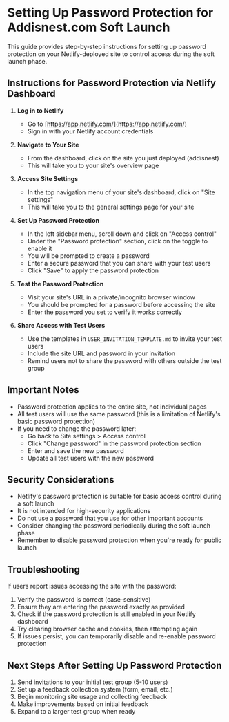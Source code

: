 # Setting Up Password Protection for Addisnest.com Soft Launch

This guide provides step-by-step instructions for setting up password protection on your Netlify-deployed site to control access during the soft launch phase.

## Instructions for Password Protection via Netlify Dashboard

1. **Log in to Netlify**
   - Go to [https://app.netlify.com/](https://app.netlify.com/)
   - Sign in with your Netlify account credentials

2. **Navigate to Your Site**
   - From the dashboard, click on the site you just deployed (addisnest)
   - This will take you to your site's overview page

3. **Access Site Settings**
   - In the top navigation menu of your site's dashboard, click on "Site settings"
   - This will take you to the general settings page for your site

4. **Set Up Password Protection**
   - In the left sidebar menu, scroll down and click on "Access control"
   - Under the "Password protection" section, click on the toggle to enable it
   - You will be prompted to create a password
   - Enter a secure password that you can share with your test users
   - Click "Save" to apply the password protection

5. **Test the Password Protection**
   - Visit your site's URL in a private/incognito browser window
   - You should be prompted for a password before accessing the site
   - Enter the password you set to verify it works correctly

6. **Share Access with Test Users**
   - Use the templates in `USER_INVITATION_TEMPLATE.md` to invite your test users
   - Include the site URL and password in your invitation
   - Remind users not to share the password with others outside the test group

## Important Notes

- Password protection applies to the entire site, not individual pages
- All test users will use the same password (this is a limitation of Netlify's basic password protection)
- If you need to change the password later:
  - Go back to Site settings > Access control
  - Click "Change password" in the password protection section
  - Enter and save the new password
  - Update all test users with the new password

## Security Considerations

- Netlify's password protection is suitable for basic access control during a soft launch
- It is not intended for high-security applications
- Do not use a password that you use for other important accounts
- Consider changing the password periodically during the soft launch phase
- Remember to disable password protection when you're ready for public launch

## Troubleshooting

If users report issues accessing the site with the password:

1. Verify the password is correct (case-sensitive)
2. Ensure they are entering the password exactly as provided
3. Check if the password protection is still enabled in your Netlify dashboard
4. Try clearing browser cache and cookies, then attempting again
5. If issues persist, you can temporarily disable and re-enable password protection

## Next Steps After Setting Up Password Protection

1. Send invitations to your initial test group (5-10 users)
2. Set up a feedback collection system (form, email, etc.)
3. Begin monitoring site usage and collecting feedback
4. Make improvements based on initial feedback
5. Expand to a larger test group when ready
